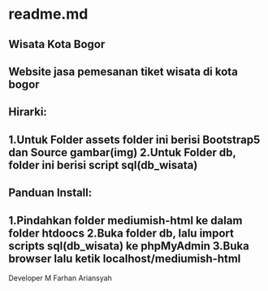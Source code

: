 # readme.md

Wisata Kota Bogor
--------------------
Website jasa pemesanan tiket wisata di kota bogor
----------------------------
Hirarki:
-
1.Untuk Folder assets folder ini berisi Bootstrap5 dan Source gambar(img)
2.Untuk Folder db, folder ini berisi script sql(db_wisata)
---------------------------------------------------------
Panduan Install:
-
1.Pindahkan folder mediumish-html ke dalam folder htdoocs
2.Buka folder db, lalu import scripts sql(db_wisata) ke phpMyAdmin
3.Buka browser lalu ketik localhost/mediumish-html
-----------------------------------------------
Developer
M Farhan Ariansyah
